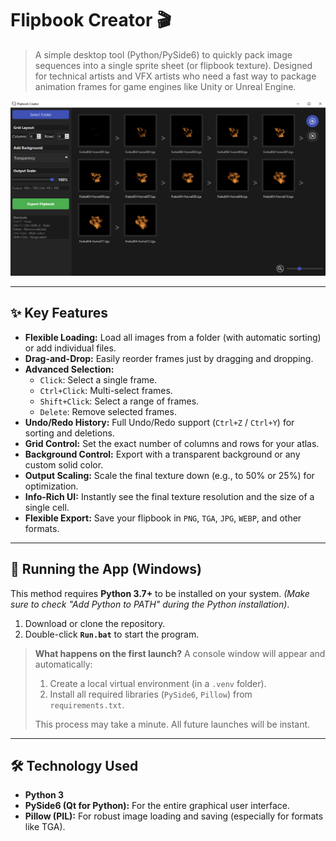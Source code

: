 # Flipbook Creator 🎬

> A simple desktop tool (Python/PySide6) to quickly pack image sequences into a single sprite sheet (or flipbook texture).
> Designed for technical artists and VFX artists who need a fast way to package animation frames for game engines like Unity or Unreal Engine.

![Flipbook Creator Screenshot](Icons/screenshot.png)

---

## ✨ Key Features

* **Flexible Loading:** Load all images from a folder (with automatic sorting) or add individual files.
* **Drag-and-Drop:** Easily reorder frames just by dragging and dropping.
* **Advanced Selection:**
    * `Click`: Select a single frame.
    * `Ctrl+Click`: Multi-select frames.
    * `Shift+Click`: Select a range of frames.
    * `Delete`: Remove selected frames.
* **Undo/Redo History:** Full Undo/Redo support (`Ctrl+Z` / `Ctrl+Y`) for sorting and deletions.
* **Grid Control:** Set the exact number of columns and rows for your atlas.
* **Background Control:** Export with a transparent background or any custom solid color.
* **Output Scaling:** Scale the final texture down (e.g., to 50% or 25%) for optimization.
* **Info-Rich UI:** Instantly see the final texture resolution and the size of a single cell.
* **Flexible Export:** Save your flipbook in `PNG`, `TGA`, `JPG`, `WEBP`, and other formats.

---

## 🚀 Running the App (Windows)

This method requires **Python 3.7+** to be installed on your system.
*(Make sure to check "Add Python to PATH" during the Python installation)*.

1.  Download or clone the repository.
2.  Double-click **`Run.bat`** to start the program.

> **What happens on the first launch?**
> A console window will appear and automatically:
> 1.  Create a local virtual environment (in a `.venv` folder).
> 2.  Install all required libraries (`PySide6`, `Pillow`) from `requirements.txt`.
>
> This process may take a minute. All future launches will be instant.

---

## 🛠️ Technology Used

* **Python 3**
* **PySide6 (Qt for Python):** For the entire graphical user interface.
* **Pillow (PIL):** For robust image loading and saving (especially for formats like TGA).
